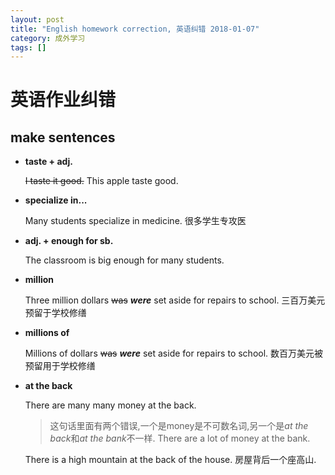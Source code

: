 ```yaml
---
layout: post
title: "English homework correction, 英语纠错 2018-01-07"
category: 成外学习
tags: []
---
```


# 英语作业纠错

## make sentences

* __taste + adj.__

  ~~I taste it good.~~
  This apple taste good.

* __specialize in...__

  Many students specialize in medicine. 很多学生专攻医

* __adj. + enough for sb.__

  The classroom is big enough for many students.

* __million__

  Three million dollars ~~was~~ ***were*** set aside for repairs to school. 三百万美元预留于学校修缮

* __millions of__
  
  Millions of dollars ~~was~~ ***were*** set aside for repairs to school. 数百万美元被预留用于学校修缮

* __at the back__

  There are many many money at the back.
  > 这句话里面有两个错误,一个是money是不可数名词,另一个是*at the back*和*at the bank*不一样.
  There are a lot of money at the bank.

  There is a high mountain at the back of the house. 房屋背后一个座高山.



  
  
